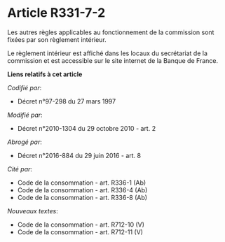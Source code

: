 # Article R331-7-2

Les autres règles applicables au fonctionnement de la commission sont fixées par son règlement intérieur. 

Le règlement intérieur est affiché dans les locaux du secrétariat de la commission et est accessible sur le site internet de
la Banque de France.

**Liens relatifs à cet article**

_Codifié par_:

  - Décret n°97-298 du 27 mars 1997

_Modifié par_:

  - Décret n°2010-1304 du 29 octobre 2010 - art. 2

_Abrogé par_:

  - Décret n°2016-884 du 29 juin 2016 - art. 8

_Cité par_:

  - Code de la consommation - art. R336-1 (Ab)
  - Code de la consommation - art. R336-4 (Ab)
  - Code de la consommation - art. R336-8 (Ab)

_Nouveaux textes_:

  - Code de la consommation - art. R712-10 (V)
  - Code de la consommation - art. R712-11 (V)
